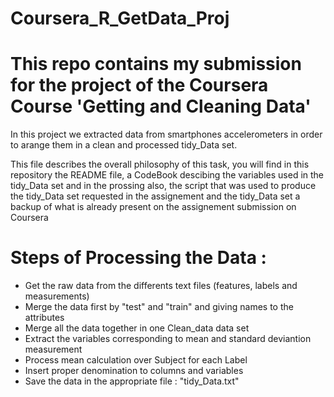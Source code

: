Coursera_R_GetData_Proj
=======================

# This repo contains my submission for the project of the Coursera Course 'Getting and Cleaning Data' 

In this project we extracted data from smartphones accelerometers in order to arange them in a clean 
and processed tidy_Data set. 

This file describes the overall philosophy of this task, you will find in this repository 
the README file, a CodeBook descibing the variables used in the tidy_Data set and in the prossing 
also, the script that was used to produce the tidy_Data set requested in the assignement 
and the tidy_Data set a backup of what is already present on the assignement submission on Coursera 


# Steps of Processing the Data : 
* Get the raw data from the differents text files (features, labels and measurements)
* Merge the data first by "test" and "train" and giving names to the attributes 
* Merge all the data together in one Clean_data data set 
* Extract the variables corresponding to mean and standard deviantion measurement 
* Process mean calculation over Subject for each Label 
* Insert proper denomination to columns and variables 
* Save the data in the appropriate file : "tidy_Data.txt" 

